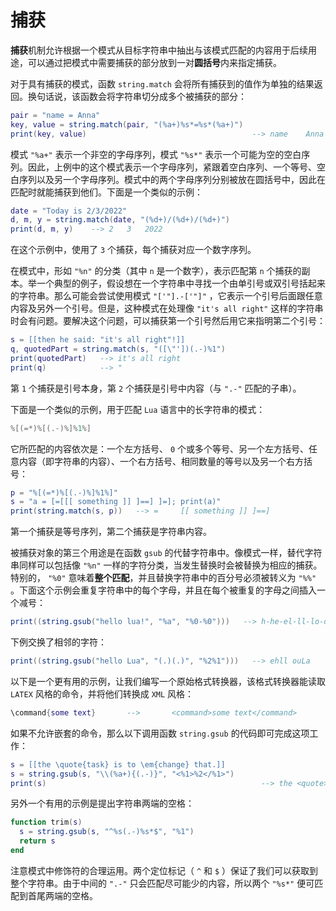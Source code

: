 # 捕获

**捕获**机制允许根据一个模式从目标字符串中抽出与该模式匹配的内容用于后续用途，可以通过把模式中需要捕获的部分放到一对**圆括号**内来指定捕获。

对于具有捕获的模式，函数 `string.match` 会将所有捕获到的值作为单独的结果返回。换句话说，该函数会将字符串切分成多个被捕获的部分：

```lua
pair = "name = Anna"
key, value = string.match(pair, "(%a+)%s*=%s*(%a+)")
print(key, value)                                     --> name    Anna
```

模式 `"%a+"` 表示一个非空的字母序列，模式 `"%s*"` 表示一个可能为空的空白序列。因此，上例中的这个模式表示一个字母序列，紧跟着空白序列、一个等号、空白序列以及另一个字母序列。模式中的两个字母序列分别被放在圆括号中，因此在匹配时就能捕获到他们。下面是一个类似的示例：

```lua
date = "Today is 2/3/2022"
d, m, y = string.match(date, "(%d+)/(%d+)/(%d+)")
print(d, m, y)    --> 2   3   2022
```

在这个示例中，使用了 `3` 个捕获，每个捕获对应一个数字序列。

在模式中，形如 `"%n"` 的分类（其中 `n` 是一个数字），表示匹配第 `n` 个捕获的副本。举一个典型的例子，假设想在一个字符串中寻找一个由单引号或双引号括起来的字符串。那么可能会尝试使用模式 `"['"].-['"]"` ，它表示一个引号后面跟任意内容及另外一个引号。但是，这种模式在处理像 `"it's all right"` 这样的字符串时会有问题。要解决这个问题，可以捕获第一个引号然后用它来指明第二个引号：

```lua
s = [[then he said: "it's all right"!]]
q, quotedPart = string.match(s, "([\"'])(.-)%1")
print(quotedPart)   --> it's all right
print(q)            --> "
```

第 `1` 个捕获是引号本身，第 `2` 个捕获是引号中内容（与 `".-"` 匹配的子串）。

下面是一个类似的示例，用于匹配 `Lua` 语言中的长字符串的模式：

```lua
%[(=*)%[(.-)%]%1%]
```

它所匹配的内容依次是：一个左方括号、 `0` 个或多个等号、另一个左方括号、任意内容（即字符串的内容）、一个右方括号、相同数量的等号以及另一个右方括号：

```lua
p = "%[(=*)%[(.-)%]%1%]"
s = "a = [=[[[ something ]] ]==] ]=]; print(a)"
print(string.match(s, p))   --> =     [[ something ]] ]==]
```

第一个捕获是等号序列，第二个捕获是字符串内容。

被捕获对象的第三个用途是在函数 `gsub` 的代替字符串中。像模式一样，替代字符串同样可以包括像 `"%n"` 一样的字符分类，当发生替换时会被替换为相应的捕获。特别的， `"%0"` 意味着**整个匹配**，并且替换字符串中的百分号必须被转义为 `"%%"` 。下面这个示例会重复字符串中的每个字母，并且在每个被重复的字母之间插入一个减号：

```lua
print((string.gsub("hello lua!", "%a", "%0-%0")))   --> h-he-el-ll-lo-o l-lu-ua-a!
```

下例交换了相邻的字符：

```lua
print((string.gsub("hello Lua", "(.)(.)", "%2%1")))   --> ehll ouLa
```

以下是一个更有用的示例，让我们编写一个原始格式转换器，该格式转换器能读取 `LATEX` 风格的命令，并将他们转换成 `XML` 风格：

```lua
\command{some text}       -->       <command>some text</command>
```

如果不允许嵌套的命令，那么以下调用函数 `string.gsub` 的代码即可完成这项工作：

```lua
s = [[the \quote{task} is to \em{change} that.]]
s = string.gsub(s, "\\(%a+){(.-)}", "<%1>%2</%1>")
print(s)                                                --> the <quote>task</quote> is to <em>change</em> that.
```

另外一个有用的示例是提出字符串两端的空格：

```lua
function trim(s)
  s = string.gsub(s, "^%s(.-)%s*$", "%1")
  return s
end
```

注意模式中修饰符的合理运用。两个定位标记（ `^` 和 `$` ）保证了我们可以获取到整个字符串。由于中间的 `".-"` 只会匹配尽可能少的内容，所以两个 `"%s*"` 便可匹配到首尾两端的空格。
